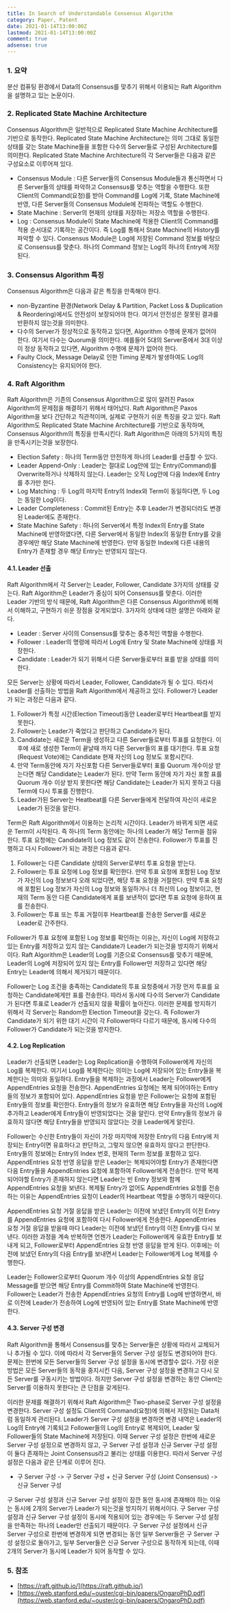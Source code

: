 ```yaml
---
title: In Search of Understandable Consensus Algorithm
category: Paper, Patent
date: 2021-01-14T13:00:00Z
lastmod: 2021-01-14T13:00:00Z
comment: true
adsense: true
---
```


### 1. 요약

분산 컴퓨팅 환경에서 Data의 Consensus를 맞추기 위해서 이용되는 Raft Algorithm을 설명하고 있는 논문이다.

### 2. Replicated State Machine Architecture

Consensus Algorithm은 일반적으로 Replicated State Machine Architecture를 기반으로 동작한다. Replicated State Machine Architecture는 의미 그대로 동일한 상태를 갖는 State Machine들을 포함한 다수의 Server들로 구성된 Architecture를 의미한다. Replicated State Machine Architecture의 각 Server들은 다음과 같은 구성요소로 이루어져 있다.

* Consensus Module : 다른 Server들의 Consensus Module들과 통신하면서 다른 Server들의 상태를 파악하고 Consensus를 맞추는 역할을 수행한다. 또한 Client의 Command(요청)를 받아 Command를 Log에 기록, State Machine에 반영, 다른 Server들의 Consensus Module에 전파하는 역할도 수행한다.
* State Machine : Server의 현재의 상태를 저장하는 저장소 역할을 수행한다.
* Log : Consensus Module이 State Machine에 적용한 Client의 Command를 적용 순서대로 기록하는 공간이다. 즉 Log를 통해서 State Machine의 History를 파악할 수 있다. Consensus Module은 Log에 저장된 Command 정보를 바탕으로 Consensus를 맞춘다. 하나의 Command 정보는 Log의 하나의 Entry에 저장된다.

### 3. Consensus Algorithm 특징

Consensus Algorithm은 다음과 같은 특징을 만족해야 한다.

* non-Byzantine 환경(Network Delay & Partition, Packet Loss & Duplication & Reordering)에서도 안전성이 보장되어야 한다. 여기서 안전성은 잘못된 결과를 반환하지 않는것을 의미한다.
* 다수의 Server가 정상적으로 동작하고 있다면, Algorithm 수행에 문제가 없어야 한다. 여기서 다수는 Quorum을 의미한다. 예를들어 5대의 Server중에서 3대 이상이 정상 동작하고 있다면, Algorithm 수행에 문제가 없어야 한다.
* Faulty Clock, Message Delay로 인한 Timing 문제가 발생하여도 Log의 Consistency는 유지되어야 한다.

### 4. Raft Algorithm

Raft Algorithm은 기존의 Consensus Algorithm으로 많이 알려진 Pasox Algorithm의 문제점을 해결하기 위해서 태어났다. Raft Algorithm은 Paxos Algorithm을 보다 간단하고 직관적이며, 실제로 구현하기 쉬운 특징을 갖고 있다. Raft Algorithm도 Replicated State Machine Architecture를 기반으로 동작하며, Consensus Algorithm의 특징을 만족시킨다. Raft Algorithm은 아래의 5가지의 특징을 만족시키는것을 보장한다.

* Election Safety : 하나의 Term동안 안전하게 하나의 Leader를 선출할 수 있다.
* Leader Append-Only : Leader는 절대로 Log안에 있는 Entry(Command)를 Overwrite하거나 삭제하지 않는다. Leader는 오직 Log안에 다음 Index에 Entry를 추가만 한다.
* Log Matching : 두 Log의 마지막 Entry의 Index와 Term이 동일하다면, 두 Log는 동일한 Log이다.
* Leader Completeness : Commit된 Entry는 추후 Leader가 변경되더라도 변경된 Leader에도 존재한다.
* State Machine Safety : 하나의 Server에서 특정 Index의 Entry를 State Machine에 반영하였다면, 다른 Server에서 동일한 Index의 동일한 Entry를 갖을 경우에만 해당 State Machine에 반영한다. 만약 동일한 Index에 다른 내용의 Entry가 존재할 경우 해당 Entry는 반영되지 않는다.

#### 4.1. Leader 선출

Raft Algorithm에서 각 Server는 Leader, Follower, Candidate 3가지의 상태를 갖는다. Raft Algorithm은 Leader가 중심이 되어 Consensus를 맞춘다. 이러한 Leader 기반의 방식 때문에, Raft Algorithm은 다른 Consensus Algorithm에 비해서 이해하고, 구현하기 쉬운 장점을 갖게되었다. 3가자의 상태에 대한 설명은 아래와 같다.

* Leader : Server 사이의 Consensus를 맞추는 중추적인 역할을 수행한다.
* Follower : Leader의 명령에 따라서 Log에 Entry 및 State Machine에 상태를 저장한다.
* Candidate : Leader가 되기 위해서 다른 Server들로부터 표를 받을 상태를 의미한다.

모든 Server는 상황에 따라서 Leader, Follower, Candidate가 될 수 있다. 따라서 Leader를 선출하는 방법을 Raft Algorithm에서 제공하고 있다. Follower가 Leader가 되는 과정은 다음과 같다.

1. Follower가 특정 시간(Election Timeout)동안 Leader로부터 Heartbeat를 받지 못한다.
1. Follower는 Leader가 죽었다고 판단하고 Candidate가 된다.
1. Candidate는 새로운 Term을 생성하고 다른 Server들로부터 투표를 요청한다. 이후에 새로 생성한 Term이 끝날때 까지 다른 Server들의 표를 대기한다. 투표 요청(Request Vote)에는 Candidate 현재 자신의 Log 정보도 포함시킨다.
1. 만약 Term동안에 자기 자신포함 다른 Server들로부터 표를 Quorum 개수이상 받는다면 해당 Candidate는 Leader가 된다. 만약 Term 동안에 자기 자신 포함 표를 Quorum 개수 이상 받지 못한다면 해당 Candidate는 Leader가 되지 못하고 다음 Term에 다시 투표를 진행한다.
1. Leader가된 Server는 Heatbeat를 다른 Server들에게 전달하여 자신이 새로운 Leader가 된것을 알린다.

Term은 Raft Algorithm에서 이용하는 논리적 시간이다. Leader가 바뀌게 되면 새로운 Term이 시작된다. 즉 하나의 Term 동안에는 하나의 Leader가 해당 Term을 점유한다. 투표 요청에는 Candidate의 Log 정보도 같이 전송한다. Follower가 투표를 진행하고 다시 Follower가 되는 과정은 다음과 같다.

1. Follower는 다른 Candidate 상태의 Server로부터 투표 요청을 받는다.
1. Follower는 투표 요청에 Log 정보를 확인한다. 만약 투표 요청에 포함된 Log 정보가 자신의 Log 정보보다 오래 되었다면, 해당 투표 요청을 거절한다. 만약 투표 요청에 포함된 Log 정보가 자신의 Log 정보와 동일하거나 더 최신의 Log 정보이고, 현재의 Term 동안 다른 Candidate에게 표를 보낸적이 없다면 투표 요청에 응하여 표를 전송한다.
1. Follower는 투표 또는 투표 거절이후 Heartbeat를 전송한 Server를 새로운 Leader로 간주한다.

Follower가 투표 요청에 포함된 Log 정보를 확인하는 이유는, 자신이 Log에 저장하고 있는 Entry를 저장하고 있지 않는 Candidate가 Leader가 되는것을 방지하기 위해서이다. Raft Algorithm은 Leader의 Log를 기준으로 Consensus를 맞추기 때문에, Leader의 Log에 저장되어 있지 않는 Entry를 Follower만 저장하고 있다면 해당 Entry는 Leader에 의해서 제거되기 때문이다.

Follower는 Log 조건을 충족하는 Candidate의 투표 요청중에서 가장 먼저 투표를 요청하는 Candidate에게만 표를 전송한다. 따라서 동시에 다수의 Server가 Candidate가 된다면 투표로 Leader가 선출되지 않을 확률이 높아진다. 이러한 문제를 방지하기 위해서 각 Server는 Random한 Election Timeout을 갖는다. 즉 Follower가 Candidate가 되기 위한 대기 시간이 각 Follower마다 다르기 때문에, 동시에 다수의 Follower가 Candidate가 되는것을 방지한다.

#### 4.2. Log Replication

Leader가 선출되면 Leader는 Log Replication을 수행하여 Follower에게 자신의 Log를 복제한다. 여기서 Log를 복제한다는 의미는 Log에 저장되어 있는 Entry들을 복제한다는 의미와 동일하다. Entry들을 복제하는 과정에서 Leader는 Follower에게 AppendEntries 요청을 전송한다. AppendEntries 요청에는 복제 되어야하는 Entry들의 정보가 포함되어 있다. AppendEntries 요청을 받은 Follower는 요청에 포함된 Entry들의 정보를 확인한다. Entry들의 정보가 유효하면 해당 Entry들을 자신의 Log에 추가하고 Leader에게 Entry들이 반영되었다는 것을 알린다. 만약 Entry들의 정보가 유효하지 않다면 해당 Entry들을 반영되지 않았다는 것을 Leader에게 알린다.

Follower는 수신한 Entry들이 자신이 가장 마지막에 저장한 Entry의 다음 Entry에 저장되는 Entry이면 유효하다고 판단하고, 그렇지 않으면 유효하지 않다고 판단한다. Entry들의 정보에는 Entry의 Index 번호, 현재의 Term 정보를 포함하고 있다. AppendEntries 요청 반영 응답을 받은 Leader는 복제되어야할 Entry가 존재한다면 다음 Entry들을 AppendEntries 요청에 포함하여 Follower에게 전송한다. 만약 복제되어야할 Entry가 존재하지 않는다면 Leader는 빈 Entry 정보와 함께 AppendEntries 요청을 보낸다. 복제될 Entry가 없어도 AppendEntries 요청를 전송하는 이유는 AppendEntries 요청이 Leader의 Heartbeat 역할을 수행하기 때문이다.

AppendEntries 요청 거절 응답을 받은 Leader는 이전에 보냈던 Entry의 이전 Entry를 AppendEntries 요청에 포함하여 다시 Follower에게 전송한다. AppendEntries 요청 거절 응답을 받을때 마다 Leader는 이전에 보냈던 Entry의 이전 Entry를 다시 보낸다. 이러한 과정을 계속 반복하면 언젠가 Leader는 Follower에게 유효한 Entry를 보내게 되고, Follower로부터 AppendEntries 요청 반영 응답을 받게 된다. 이후에는 이전에 보냈던 Entry의 다음 Entry를 보내면서 Leader는 Follower에게 Log 복제를 수행한다.

Leader는 Follower으로부터 Quorum 개수 이상의 AppendEntries 요청 응답 Message를 받으면 해당 Entry를 Commit하여 State Machine에 반영한다. Follower는 Leader가 전송한 AppendEntries 요청의 Entry를 Log에 반영하면서, 바로 이전에 Leader가 전송하여 Log에 반영되어 있는 Entry를 State Machine에 반영한다.

#### 4.3. Server 구성 변경

Raft Algorithm을 통해서 Consensus를 맞추는 Server들은 상황에 따라서 교체되거나 추가될 수 있다. 이에 따라서 각 Server들의 Server 구성 설정도 변경되어야 한다. 문제는 한번에 모든 Server들의 Server 구성 설정을 동시에 변경할수 없다. 가장 쉬운 방법은 모든 Server들의 동작을 중지시킨 다음, Server 구성 설정을 변경하고 다시 모든 Server를 구동시키는 방법이다. 하지만 Server 구성 설정을 변경하는 동안 Client는 Server를 이용하지 못한다는 큰 단점을 갖게된다.

이러한 문제를 해결하기 위해서 Raft Algorithm은 Two-phase로 Server 구성 설정을 변경한다. Server 구성 설정도 Client의 Command(요청)에 의해서 저장되는 Data처럼 동일하게 관리된다. Leader가 Server 구성 설정을 변경하면 변경 내역은 Leader의 Log의 Entry에 기록되고 Follower들의 Log의 Entry로 복제되어, Leader 및 Follower들의 State Machine에 저장된다. 이때 Server 구성 설정은 한번에 새로운 Server 구성 설정으로 변경하지 않고, 구 Server 구성 설정과 신규 Server 구성 설정이 둘다 존재하는 Joint Consensus라고 불리는 상태를 이용한다. 따라서 Server 구성 설정은 다음과 같은 단계로 이루어 진다.

* 구 Server 구성 -> 구 Server 구성 + 신규 Server 구성 (Joint Consensus) -> 신규 Server 구성

구 Server 구성 설정과 신규 Server 구성 설정이 잠깐 동안 동시에 존재해야 하는 이유는 동시에 2개의 Server가 Leader가 되는것을 방지하기 위해서이다. 구 Server 구성 설정과 신규 Server 구성 설정이 동시에 적용되어 있는 경우에는 두 Server 구성 설정을 만족하는 하나의 Leader만 선출되기 때문이다. 구 Server 구성 설정에서 신규 Server 구성으로 한번에 변경하게 되면 변경되는 동안 일부 Server들은 구 Server 구성 설정으로 돌아가고, 일부 Server들은 신규 Server 구성으로 동작하게 되는데, 이때 2개의 Server가 동시에 Leader가 되어 동작할 수 있다.

### 5. 참조

* [https://raft.github.io/](https://raft.github.io/)
* [https://web.stanford.edu/~ouster/cgi-bin/papers/OngaroPhD.pdf](https://web.stanford.edu/~ouster/cgi-bin/papers/OngaroPhD.pdf)
